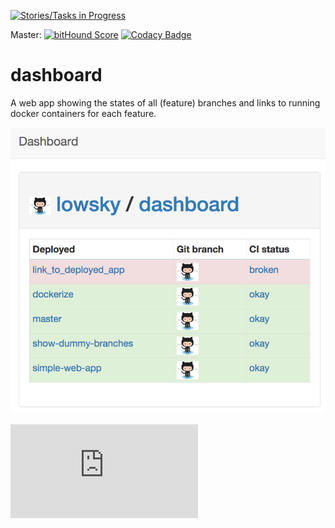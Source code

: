 [![Stories/Tasks in Progress](https://badge.waffle.io/lowsky/dashboard.png?label=in%20progress&title=in-progress)](https://waffle.io/lowsky/dashboard)

Master: [![bitHound Score](https://www.bithound.io/github/lowsky/dashboard/badges/score.svg)](https://www.bithound.io/github/lowsky/dashboard)
[![Codacy Badge](https://www.codacy.com/project/badge/5f6f0a485bfe4afab427fdba4eae3ac2)](https://www.codacy.com/app/skylab71/dashboard)
# dashboard
A web app showing the states of all (feature) branches and links to running docker containers for each feature.

![Preview image](DashboardDemo.png "Dashboard preview picture")

[![Analytics](https://ga-beacon.appspot.com/UA-72383363-1/lowsky/dashboard/README.md)](https://github.com/lowsky/dashboard/README.md)
